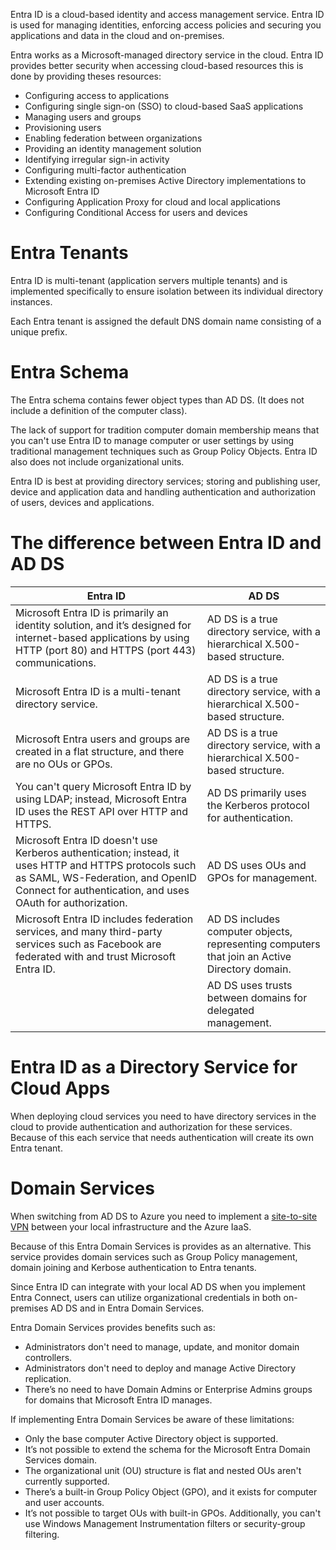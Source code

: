 Entra ID is a cloud-based identity and access management service.
Entra ID is used for managing identities, enforcing access policies and securing you applications and data in the cloud and on-premises.

Entra works as a Microsoft-managed directory service in the cloud.
Entra ID provides better security when accessing cloud-based resources this is done by providing theses resources:
- Configuring access to applications
- Configuring single sign-on (SSO) to cloud-based SaaS applications
- Managing users and groups
- Provisioning users
- Enabling federation between organizations
- Providing an identity management solution
- Identifying irregular sign-in activity
- Configuring multi-factor authentication
- Extending existing on-premises Active Directory implementations to Microsoft Entra ID
- Configuring Application Proxy for cloud and local applications
- Configuring Conditional Access for users and devices

# Entra Tenants
Entra ID is multi-tenant (application servers multiple tenants) and is implemented specifically to ensure isolation between its individual directory instances.

Each Entra tenant is assigned the default DNS domain name consisting of a unique prefix.

# Entra Schema
The Entra schema contains fewer object types than AD DS. (It does not include a definition of the computer class).

The lack of support for tradition computer domain membership means that you can't use Entra ID to manage computer or user settings by using traditional management techniques such as Group Policy Objects. Entra ID also does not include organizational units.

Entra ID is best at providing directory services; storing and publishing user, device and application data and handling authentication and authorization of users, devices and applications.

# The difference between Entra ID and AD DS
| Entra ID                                                                                                                                                                                                | AD DS                                                                                         |
| ------------------------------------------------------------------------------------------------------------------------------------------------------------------------------------------------------- | --------------------------------------------------------------------------------------------- |
| Microsoft Entra ID is primarily an identity solution, and it’s designed for internet-based applications by using HTTP (port 80) and HTTPS (port 443) communications.                                    | AD DS is a true directory service, with a hierarchical X.500-based structure.                 |
| Microsoft Entra ID is a multi-tenant directory service.<br>                                                                                                                                             | AD DS is a true directory service, with a hierarchical X.500-based structure.                 |
| Microsoft Entra users and groups are created in a flat structure, and there are no OUs or GPOs.                                                                                                         | AD DS is a true directory service, with a hierarchical X.500-based structure.<br>             |
| You can't query Microsoft Entra ID by using LDAP; instead, Microsoft Entra ID uses the REST API over HTTP and HTTPS.                                                                                    | AD DS primarily uses the Kerberos protocol for authentication.                                |
| Microsoft Entra ID doesn't use Kerberos authentication; instead, it uses HTTP and HTTPS protocols such as SAML, WS-Federation, and OpenID Connect for authentication, and uses OAuth for authorization. | AD DS uses OUs and GPOs for management.                                                       |
| Microsoft Entra ID includes federation services, and many third-party services such as Facebook are federated with and trust Microsoft Entra ID.                                                        | AD DS includes computer objects, representing computers that join an Active Directory domain. |
|                                                                                                                                                                                                         | AD DS uses trusts between domains for delegated management.                                   |

# Entra ID as a Directory Service for Cloud Apps
When deploying cloud services you need to have directory services in the cloud to provide authentication and authorization for these services. Because of this each service that needs authentication will create its own Entra tenant.

# Domain Services
When switching from AD DS to Azure you need to implement a [site-to-site VPN](/Networking/VPN.md) between your local infrastructure and the Azure IaaS.

Because of this Entra Domain Services is provides as an alternative. This service provides domain services such as Group Policy management, domain joining and Kerbose authentication to Entra tenants.

Since Entra ID can integrate with your local AD DS when you implement Entra Connect, users can utilize organizational credentials in both on-premises AD DS and in Entra Domain Services.

Entra Domain Services provides benefits such as:
- Administrators don't need to manage, update, and monitor domain controllers.
- Administrators don't need to deploy and manage Active Directory replication.
- There’s no need to have Domain Admins or Enterprise Admins groups for domains that Microsoft Entra ID manages.

If implementing Entra Domain Services be aware of these limitations:
- Only the base computer Active Directory object is supported.
- It’s not possible to extend the schema for the Microsoft Entra Domain Services domain.
- The organizational unit (OU) structure is flat and nested OUs aren't currently supported.
- There’s a built-in Group Policy Object (GPO), and it exists for computer and user accounts.
- It’s not possible to target OUs with built-in GPOs. Additionally, you can't use Windows Management Instrumentation filters or security-group filtering.
